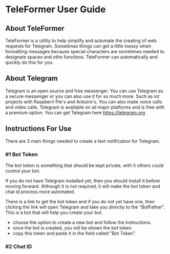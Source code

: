 # TeleFormer User Guide

## About TeleFormer
TeleFormer is a utility to help simplify and automate the creating of web requests for Telegram. Sometimes things can get a little messy when formatting messages because special characters are sometimes needed to designate spaces and othe functions. TeleFormer can automatically and quickly do this for you.
## About Telegram
Telegram is an open source and free messenger. You can use Telegram as a secure messenger or you can also use it for so much more. Such as iot projects with Raspberri Pie's and Arduino's. You can also make voice calls and video calls. Telegram is available on all major platforms and is free with a premium option. You can get Telegram here https://telegram.org

## Instructions For Use
There are 3 main things needed to create a text notification for Telegram.

### #1 Bot Token
The bot token is something that should be kept private, with it others could control your bot.

If you do not have Telegram installed yet, then you should install it before moving forward. Although it is not required, it will make the bot token and chat id process more automated.

There is a link to get the bot token and if you do not yet have one, then clicking the link will open Telegram and take you directly to the "BotFather". This is a bot that will help you create your bot.

* choose the option to create a new bot and follow the instructions.
* once the bot is created, you will be shown the bot token.
* copy this token and paste it in the field called "Bot Token".

### #2 Chat ID


